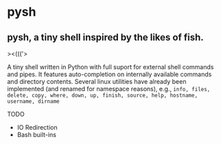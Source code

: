 # pysh
## pysh, a tiny shell inspired by the likes of fish.
\><(((\'>

A tiny shell written in Python with full suport for external shell commands and pipes. It features auto-completion on internally available commands and directory contents.  Several linux utilities have already been implemented (and renamed for namespace reasons), e.g., `info, files, delete, copy, where, down, up, finish, source, help, hostname, username, dirname`

TODO

* IO Redirection
* Bash built-ins
